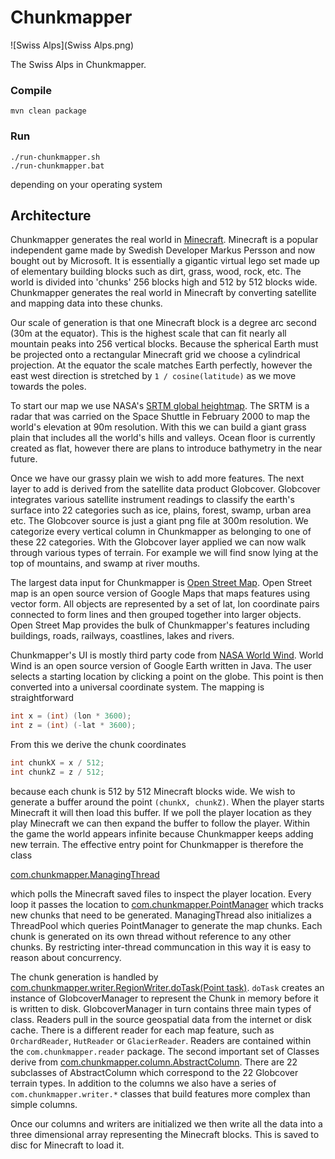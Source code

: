 # Chunkmapper

![Swiss Alps](Swiss Alps.png)

The Swiss Alps in Chunkmapper.

### Compile

```
mvn clean package
```

### Run

```
./run-chunkmapper.sh
./run-chunkmapper.bat
```
depending on your operating system

## Architecture

Chunkmapper generates the real world in [Minecraft](https://minecraft.net).  Minecraft is a popular independent game made by Swedish Developer Markus Persson and now bought out by Microsoft.  It is essentially a gigantic virtual lego set made up of elementary building blocks such as dirt, grass, wood, rock, etc.  The world is divided into 'chunks' 256 blocks high and 512 by 512 blocks wide.  Chunkmapper generates the real world in Minecraft by converting satellite and mapping data into these chunks.

Our scale of generation is that one Minecraft block is a degree arc second (30m at the equator).  This is the highest scale that can fit nearly all mountain peaks into 256 vertical blocks.  Because the spherical Earth must be projected onto a rectangular Minecraft grid we choose a cylindrical projection.  At the equator the scale matches Earth perfectly, however the east west direction is stretched by `1 / cosine(latitude)` as we move towards the poles.

To start our map we use NASA's [SRTM global heightmap](http://www2.jpl.nasa.gov/srtm/).  The SRTM is a radar that was carried on the Space Shuttle in February 2000 to map the world's elevation at 90m resolution.  With this we can build a giant grass plain that includes all the world's hills and valleys.  Ocean floor is currently created as flat, however there are plans to introduce bathymetry in the near future.

Once we have our grassy plain we wish to add more features.  The next layer to add is derived from the satellite data product Globcover.  Globcover integrates various satellite instrument readings to classify the earth's surface into 22 categories such as ice, plains, forest, swamp, urban area etc.  The Globcover source is just a giant png file at 300m resolution.  We categorize every vertical column in Chunkmapper as belonging to one of these 22 categories.  With the Globcover layer applied we can now walk through various types of terrain.  For example we will find snow lying at the top of mountains, and swamp at river mouths.

The largest data input for Chunkmapper is [Open Street Map](https://www.openstreetmap.org/).  Open Street map is an open source version of Google Maps that maps features using vector form.  All objects are represented by a set of lat, lon coordinate pairs connected to form lines and then grouped together into larger objects.  Open Street Map provides the bulk of Chunkmapper's features including buildings, roads, railways, coastlines, lakes and rivers.

Chunkmapper's UI is mostly third party code from [NASA World Wind](http://worldwind.arc.nasa.gov/java/).  World Wind is an open source version of Google Earth written in Java.  The user selects a starting location by clicking a point on the globe.  This point is then converted into a universal coordinate system.  The mapping is straightforward

```Java
int x = (int) (lon * 3600);
int z = (int) (-lat * 3600);
```
From this we derive the chunk coordinates

```Java
int chunkX = x / 512;
int chunkZ = z / 512;
```

because each chunk is 512 by 512 Minecraft blocks wide.  We wish to generate a buffer around the point `(chunkX, chunkZ)`.  When the player starts Minecraft it will then load this buffer.  If we poll the player location as they play Minecraft we can then expand the buffer to follow the player.  Within the game the world appears infinite because Chunkmapper keeps adding new terrain.  The effective entry point for Chunkmapper is therefore the class

[com.chunkmapper.ManagingThread](https://github.com/whamtet/chunkmapper/blob/master/src/com/chunkmapper/ManagingThread.java)

which polls the Minecraft saved files to inspect the player location.  Every loop it passes the location to [com.chunkmapper.PointManager](https://github.com/whamtet/chunkmapper/blob/master/src/com/chunkmapper/PointManagerImpl.java) which tracks new chunks that need to be generated.  ManagingThread also initializes a ThreadPool which queries PointManager to generate the map chunks.  Each chunk is generated on its own thread without reference to any other chunks.  By restricting inter-thread communcation in this way it is easy to reason about concurrency.

The chunk generation is handled by [com.chunkmapper.writer.RegionWriter.doTask(Point task)](https://github.com/whamtet/chunkmapper/blob/master/src/com/chunkmapper/writer/RegionWriter.java#L102).  `doTask` creates an instance of GlobcoverManager to represent the Chunk in memory before it is written to disk.  GlobcoverManager in turn contains three main types of class.  Readers pull in the source geospatial data from the internet or disk cache.  There is a different reader for each map feature, such as `OrchardReader`, `HutReader` or `GlacierReader`.  Readers are contained within the `com.chunkmapper.reader` package.  The second important set of Classes derive from [com.chunkmapper.column.AbstractColumn](https://github.com/whamtet/chunkmapper/blob/master/src/com/chunkmapper/column/AbstractColumn.java).  There are 22 subclasses of AbstractColumn which correspond to the 22 Globcover terrain types.  In addition to the columns we also have a series of `com.chunkmapper.writer.*` classes that build features more complex than simple columns.

Once our columns and writers are initialized we then write all the data into a three dimensional array representing the Minecraft blocks.  This is saved to disc for Minecraft to load it.
